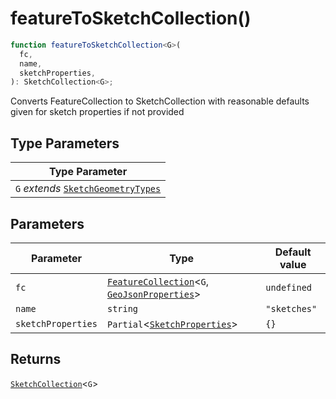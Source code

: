# featureToSketchCollection()

```ts
function featureToSketchCollection<G>(
  fc,
  name,
  sketchProperties,
): SketchCollection<G>;
```

Converts FeatureCollection to SketchCollection with reasonable defaults given for sketch properties if not provided

## Type Parameters

| Type Parameter                                                                |
| ----------------------------------------------------------------------------- |
| `G` _extends_ [`SketchGeometryTypes`](../type-aliases/SketchGeometryTypes.md) |

## Parameters

| Parameter          | Type                                                                                                                          | Default value |
| ------------------ | ----------------------------------------------------------------------------------------------------------------------------- | ------------- |
| `fc`               | [`FeatureCollection`](../interfaces/FeatureCollection.md)\<`G`, [`GeoJsonProperties`](../type-aliases/GeoJsonProperties.md)\> | `undefined`   |
| `name`             | `string`                                                                                                                      | `"sketches"`  |
| `sketchProperties` | `Partial`\<[`SketchProperties`](../type-aliases/SketchProperties.md)\>                                                        | `{}`          |

## Returns

[`SketchCollection`](../interfaces/SketchCollection.md)\<`G`\>
